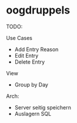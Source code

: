 # oogdruppels


TODO:

Use Cases
 - Add Entry
      Reason
 - Edit Entry
 - Delete Entry
 

View 
 - Group by Day


Arch:
  - Server seitig speichern
  - Auslagern SQL


